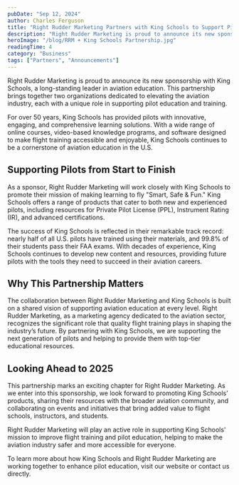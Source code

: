 ```yaml
---
pubDate: "Sep 12, 2024"
author: Charles Ferguson
title: "Right Rudder Marketing Partners with King Schools to Support Pilot Education"
description: "Right Rudder Marketing is proud to announce its new sponsorship with King Schools, a long-standing leader in aviation education. This partnership brings together two organizations dedicated to elevating the aviation industry, each with a unique role in supporting pilot education and training."
heroImage: "/blog/RRM + King Schools Partnership.jpg"
readingTime: 4
category: "Business"
tags: ["Partners", "Announcements"]
---
```


Right Rudder Marketing is proud to announce its new sponsorship with King Schools, a long-standing leader in aviation education. This partnership brings together two organizations dedicated to elevating the aviation industry, each with a unique role in supporting pilot education and training.

For over 50 years, King Schools has provided pilots with innovative, engaging, and comprehensive learning solutions. With a wide range of online courses, video-based knowledge programs, and software designed to make flight training accessible and enjoyable, King Schools continues to be a cornerstone of aviation education in the U.S.

## Supporting Pilots from Start to Finish

As a sponsor, Right Rudder Marketing will work closely with King Schools to promote their mission of making learning to fly "Smart, Safe & Fun." King Schools offers a range of products that cater to both new and experienced pilots, including resources for Private Pilot License (PPL), Instrument Rating (IR), and advanced certifications.

The success of King Schools is reflected in their remarkable track record: nearly half of all U.S. pilots have trained using their materials, and 99.8% of their students pass their FAA exams. With decades of experience, King Schools continues to develop new content and resources, providing future pilots with the tools they need to succeed in their aviation careers.

## Why This Partnership Matters

The collaboration between Right Rudder Marketing and King Schools is built on a shared vision of supporting aviation education at every level. Right Rudder Marketing, as a marketing agency dedicated to the aviation sector, recognizes the significant role that quality flight training plays in shaping the industry’s future. By partnering with King Schools, we are supporting the next generation of pilots and helping to provide them with top-tier educational resources.

## Looking Ahead to 2025

This partnership marks an exciting chapter for Right Rudder Marketing. As we enter into this sponsorship, we look forward to promoting King Schools’ products, sharing their resources with the broader aviation community, and collaborating on events and initiatives that bring added value to flight schools, instructors, and students.

Right Rudder Marketing will play an active role in supporting King Schools' mission to improve flight training and pilot education, helping to make the aviation industry safer and more accessible for everyone.

To learn more about how King Schools and Right Rudder Marketing are working together to enhance pilot education, visit our website or contact us directly.
